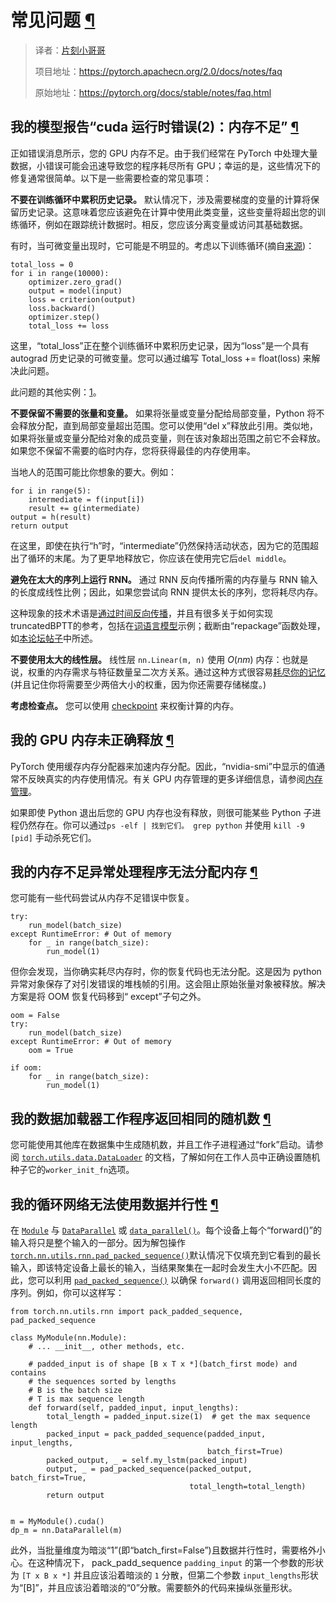 # 常见问题 [¶](#frequently-asked-questions "此标题的永久链接")

> 译者：[片刻小哥哥](https://github.com/jiangzhonglian)
>
> 项目地址：<https://pytorch.apachecn.org/2.0/docs/notes/faq>
>
> 原始地址：<https://pytorch.org/docs/stable/notes/faq.html>


## 我的模型报告“cuda 运行时错误(2)：内存不足” [¶](#my-model-reports-cuda-runtime-error-2-out-of-memory "永久链接到此标题")


 正如错误消息所示，您的 GPU 内存不足。由于我们经常在 PyTorch 中处理大量数据，小错误可能会迅速导致您的程序耗尽所有 GPU；幸运的是，这些情况下的修复通常很简单。以下是一些需要检查的常见事项：


**不要在训练循环中累积历史记录。** 默认情况下，涉及需要梯度的变量的计算将保留历史记录。这意味着您应该避免在计算中使用此类变量，这些变量将超出您的训练循环，例如在跟踪统计数据时。相反，您应该分离变量或访问其基础数据。


 有时，当可微变量出现时，它可能是不明显的。考虑以下训练循环(摘自[来源](https://discuss.pytorch.org/t/high-memory-usage-while-training/162))：


```
total_loss = 0
for i in range(10000):
    optimizer.zero_grad()
    output = model(input)
    loss = criterion(output)
    loss.backward()
    optimizer.step()
    total_loss += loss

```


 这里，“total_loss”正在整个训练循环中累积历史记录，因为“loss”是一个具有 autograd 历史记录的可微变量。您可以通过编写 Total_loss += float(loss) 来解决此问题。


 此问题的其他实例：[1](https://discuss.pytorch.org/t/resolved-gpu-out-of-memory-error-with-batch-size-1/3719)。


**不要保留不需要的张量和变量。** 如果将张量或变量分配给局部变量，Python 将不会释放分配，直到局部变量超出范围。您可以使用“del x”释放此引用。类似地，如果将张量或变量分配给对象的成员变量，则在该对象超出范围之前它不会释放。如果您不保留不需要的临时内存，您将获得最佳的内存使用率。


 当地人的范围可能比你想象的要大。例如：


```
for i in range(5):
    intermediate = f(input[i])
    result += g(intermediate)
output = h(result)
return output

```


 在这里，即使在执行“h”时，“intermediate”仍然保持活动状态，因为它的范围超出了循环的末尾。为了更早地释放它，你应该在使用完它后`del middle`。


**避免在太大的序列上运行 RNN。** 通过 RNN 反向传播所需的内存量与 RNN 输入的长度成线性比例；因此，如果您尝试向 RNN 提供太长的序列，您将耗尽内存。


 这种现象的技术术语是[通过时间反向传播](https://en.wikipedia.org/wiki/Backpropagation_through_time)，并且有很多关于如何实现truncatedBPTT的参考，包括在[词语言模型](https://github.com/pytorch/examples/tree/master/word_language_model)示例；截断由“repackage”函数处理，如[本论坛帖子](https://discuss.pytorch.org/t/help-clarifying-repackage-hidden-in-word-language-model/226)中所述。


**不要使用太大的线性层。** 线性层 `nn.Linear(m, n)` 使用 $O(nm)$ 内存：也就是说，权重的内存需求与特征数量呈二次方关系。通过这种方式很容易[耗尽你的记忆](https://github.com/pytorch/pytorch/issues/958)(并且记住你将需要至少两倍大小的权重，因为你还需要存储梯度。)


**考虑检查点。** 您可以使用 [checkpoint](https://pytorch.org/docs/stable/checkpoint.html) 来权衡计算的内存。


## 我的 GPU 内存未正确释放 [¶](#my-gpu-memory-isn-t-freed-properly "永久链接到此标题")


 PyTorch 使用缓存内存分配器来加速内存分配。因此，“nvidia-smi”中显示的值通常不反映真实的内存使用情况。有关 GPU 内存管理的更多详细信息，请参阅[内存管理](cuda.html#cuda-memory-management)。


 如果即使 Python 退出后您的 GPU 内存也没有释放，则很可能某些 Python 子进程仍然存在。你可以通过`ps -elf | 找到它们。 grep python` 并使用 `kill -9 [pid]` 手动杀死它们。


## 我的内存不足异常处理程序无法分配内存 [¶](#my-out-of-memory-exception-handler-can-t-allocate-memory "永久链接到此标题")


 您可能有一些代码尝试从内存不足错误中恢复。


```
try:
    run_model(batch_size)
except RuntimeError: # Out of memory
    for _ in range(batch_size):
        run_model(1)

```


 但你会发现，当你确实耗尽内存时，你的恢复代码也无法分配。这是因为 python 异常对象保存了对引发错误的堆栈帧的引用。这会阻止原始张量对象被释放。解决方案是将 OOM 恢复代码移到“ except”子句之外。


```
oom = False
try:
    run_model(batch_size)
except RuntimeError: # Out of memory
    oom = True

if oom:
    for _ in range(batch_size):
        run_model(1)

```


## 我的数据加载器工作程序返回相同的随机数 [¶](#my-data-loader-workers-return-identical-random-numbers "永久链接到此标题")


 您可能使用其他库在数据集中生成随机数，并且工作子进程通过“fork”启动。请参阅 [`torch.utils.data.DataLoader`](../data.html#torch.utils.data.DataLoader "torch.utils.data.DataLoader") 的文档，了解如何在工作人员中正确设置随机种子它的`worker_init_fn`选项。


## 我的循环网络无法使用数据并行性 [¶](#my-recurrent-network-doesn-t-work-with-data-parallelism "永久链接到此标题")


 在 [`Module`](../generated/torch.nn.Module.html#torch.nn.Module "torch.nn.Module") 与 [`DataParallel`](../generated/torch.nn.DataParallel.html#torch.nn.DataParallel "torch.nn.DataParallel") 或 [`data_parallel()`](../generated/torch.nn.function.torch.nn.parallel.data_parallel.html#torch.nn.parallel.data_parallel“torch.nn.parallel.data_parallel”)。每个设备上每个“forward()”的输入将只是整个输入的一部分。因为解包操作 [`torch.nn.utils.rnn.pad_packed_sequence()`](../generated/torch.nn.utils.rnn.pad_packed_sequence.html#torch.nn.utils.rnn.pad_packed_sequence "torch.nn.utils.rnn.pad_packed_sequence")默认情况下仅填充到它看到的最长输入，即该特定设备上最长的输入，当结果聚集在一起时会发生大小不匹配。因此，您可以利用 [`pad_packed_sequence()`](https://pytorch.org/docs/stable/generated/torch.nn.utils.rnn.pad_packed_sequence.html#torch.nn.utils.rnn.pad_packed_sequence "torch.nn.utils.rnn.pad_packed_sequence") 以确保 `forward()` 调用返回相同长度的序列。例如，你可以这样写：


```
from torch.nn.utils.rnn import pack_padded_sequence, pad_packed_sequence

class MyModule(nn.Module):
    # ... __init__, other methods, etc.

    # padded_input is of shape [B x T x *](batch_first mode) and contains
    # the sequences sorted by lengths
    # B is the batch size
    # T is max sequence length
    def forward(self, padded_input, input_lengths):
        total_length = padded_input.size(1)  # get the max sequence length
        packed_input = pack_padded_sequence(padded_input, input_lengths,
                                            batch_first=True)
        packed_output, _ = self.my_lstm(packed_input)
        output, _ = pad_packed_sequence(packed_output, batch_first=True,
                                        total_length=total_length)
        return output


m = MyModule().cuda()
dp_m = nn.DataParallel(m)

```


 此外，当批量维度为暗淡“1”(即“batch_first=False”)且数据并行性时，需要格外小心。在这种情况下， pack_padd_sequence `padding_input` 的第一个参数的形状为 `[T x B x *]` 并且应该沿着暗淡的 `1` 分散，但第二个参数 `input_lengths`形状为“[B]”，并且应该沿着暗淡的“0”分散。需要额外的代码来操纵张量形状。